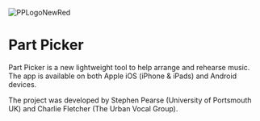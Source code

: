 ![PPLogoNewRed](https://user-images.githubusercontent.com/355015/125934642-d4e3940b-df27-4e7e-8ab6-740f8a776ba3.png)


# Part Picker

Part Picker is a new lightweight tool to help arrange and rehearse music.  The app is available on both Apple iOS  (iPhone & iPads) and Android devices.

The project was developed by Stephen Pearse (University of Portsmouth UK) and Charlie Fletcher (The Urban Vocal Group).


